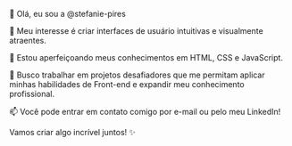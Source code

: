 👋 Olá, eu sou a @stefanie-pires

👀 Meu interesse é criar interfaces de usuário intuitivas e visualmente atraentes.

🌱 Estou aperfeiçoando meus conhecimentos em HTML, CSS e JavaScript.

💼 Busco trabalhar em projetos desafiadores que me permitam aplicar minhas habilidades de Front-end e expandir meu conhecimento profissional.

📫 Você pode entrar em contato comigo por e-mail ou pelo meu LinkedIn!

Vamos criar algo incrível juntos! ✨
